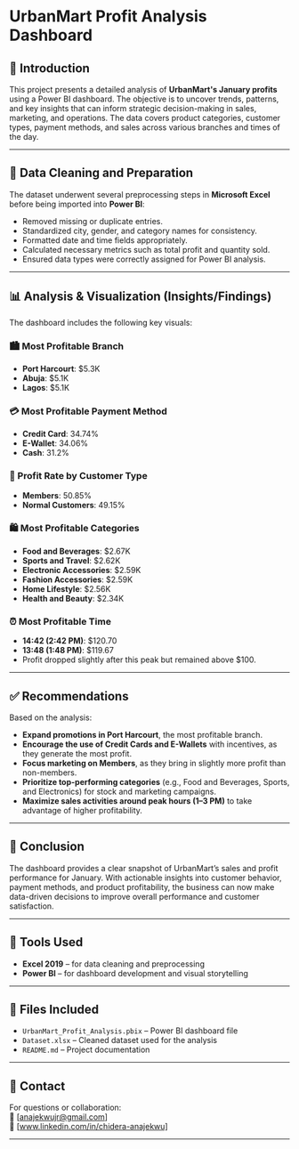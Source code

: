# UrbanMart Profit Analysis Dashboard

## 🧾 Introduction
This project presents a detailed analysis of **UrbanMart's January profits** using a Power BI dashboard. The objective is to uncover trends, patterns, and key insights that can inform strategic decision-making in sales, marketing, and operations. The data covers product categories, customer types, payment methods, and sales across various branches and times of the day.

---

## 🧹 Data Cleaning and Preparation
The dataset underwent several preprocessing steps in **Microsoft Excel** before being imported into **Power BI**:
- Removed missing or duplicate entries.
- Standardized city, gender, and category names for consistency.
- Formatted date and time fields appropriately.
- Calculated necessary metrics such as total profit and quantity sold.
- Ensured data types were correctly assigned for Power BI analysis.

---

## 📊 Analysis & Visualization (Insights/Findings)

The dashboard includes the following key visuals:

### 🏙️ Most Profitable Branch
- **Port Harcourt**: $5.3K  
- **Abuja**: $5.1K  
- **Lagos**: $5.1K

### 💳 Most Profitable Payment Method
- **Credit Card**: 34.74%  
- **E-Wallet**: 34.06%  
- **Cash**: 31.2%

### 👥 Profit Rate by Customer Type
- **Members**: 50.85%  
- **Normal Customers**: 49.15%

### 🛍️ Most Profitable Categories
- **Food and Beverages**: $2.67K  
- **Sports and Travel**: $2.62K  
- **Electronic Accessories**: $2.59K  
- **Fashion Accessories**: $2.59K  
- **Home Lifestyle**: $2.56K  
- **Health and Beauty**: $2.34K

### ⏰ Most Profitable Time
- **14:42 (2:42 PM)**: $120.70  
- **13:48 (1:48 PM)**: $119.67  
- Profit dropped slightly after this peak but remained above $100.

---

## ✅ Recommendations
Based on the analysis:
- **Expand promotions in Port Harcourt**, the most profitable branch.
- **Encourage the use of Credit Cards and E-Wallets** with incentives, as they generate the most profit.
- **Focus marketing on Members**, as they bring in slightly more profit than non-members.
- **Prioritize top-performing categories** (e.g., Food and Beverages, Sports, and Electronics) for stock and marketing campaigns.
- **Maximize sales activities around peak hours (1–3 PM)** to take advantage of higher profitability.

---

## 🧾 Conclusion
The dashboard provides a clear snapshot of UrbanMart’s sales and profit performance for January. With actionable insights into customer behavior, payment methods, and product profitability, the business can now make data-driven decisions to improve overall performance and customer satisfaction.

---

## 📌 Tools Used
- **Excel 2019** – for data cleaning and preprocessing  
- **Power BI** – for dashboard development and visual storytelling  

---

## 📁 Files Included
- `UrbanMart_Profit_Analysis.pbix` – Power BI dashboard file  
- `Dataset.xlsx` – Cleaned dataset used for the analysis  
- `README.md` – Project documentation  

---

## 🔗 Contact
For questions or collaboration:  
📧 [anajekwujr@gmail.com]  
🔗 [www.linkedin.com/in/chidera-anajekwu]

---

